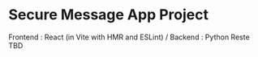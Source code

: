 # Secure Message App Project

Frontend : React (in Vite with HMR and ESLint) / Backend : Python
Reste TBD
